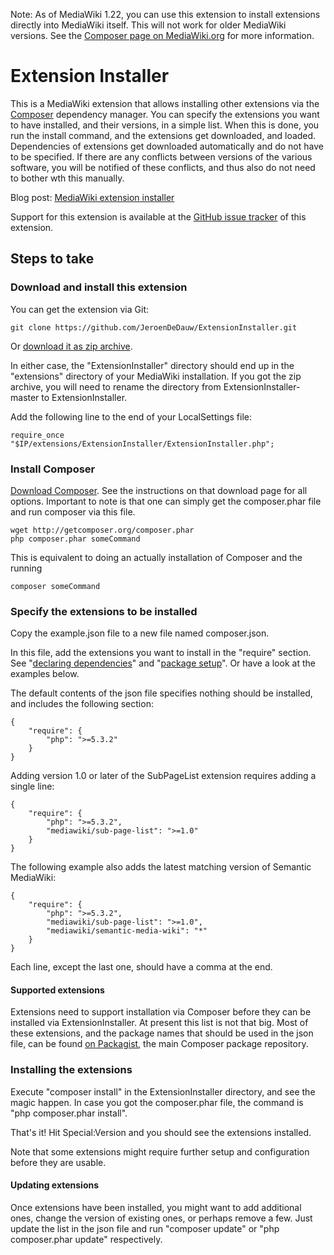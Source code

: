 Note: As of MediaWiki 1.22, you can use this extension to install extensions 
directly into MediaWiki itself. This will not work for older MediaWiki versions. 
See the [Composer page on MediaWiki.org](https://www.mediawiki.org/wiki/Composer) for more information.

# Extension Installer

This is a MediaWiki extension that allows installing other extensions via
the [Composer](http://getcomposer.org/) dependency manager. You can specify
the extensions you want to have installed, and their versions, in a simple list.
When this is done, you run the install command, and the extensions get downloaded,
and loaded. Dependencies of extensions get downloaded automatically and do not
have to be specified. If there are any conflicts between versions of the various
software, you will be notified of these conflicts, and thus also do not need to
bother wth this manually.

Blog post: [MediaWiki extension installer](http://www.bn2vs.com/blog/2013/10/31/mediawiki-extension-installer/)

Support for this extension is available at the [GitHub issue tracker](https://github.com/JeroenDeDauw/ExtensionInstaller/issues) of this 
extension.

## Steps to take

### Download and install this extension

You can get the extension via Git:

    git clone https://github.com/JeroenDeDauw/ExtensionInstaller.git

Or [download it as zip archive](https://github.com/JeroenDeDauw/ExtensionInstaller/archive/master.zip).

In either case, the "ExtensionInstaller" directory should end up in the "extensions" 
directory of your MediaWiki installation. If you got the zip archive, you will need 
to rename the directory from ExtensionInstaller-master to ExtensionInstaller.

Add the following line to the end of your LocalSettings file:

    require_once "$IP/extensions/ExtensionInstaller/ExtensionInstaller.php";

### Install Composer

[Download Composer](http://getcomposer.org/download/). See the instructions on that
download page for all options. Important to note is that one can simply get the
composer.phar file and run composer via this file.

    wget http://getcomposer.org/composer.phar
    php composer.phar someCommand

This is equivalent to doing an actually installation of Composer and the running

    composer someCommand

### Specify the extensions to be installed

Copy the example.json file to a new file named composer.json.

In this file, add the extensions you want to install in the "require" section. See
"[declaring dependencies](http://getcomposer.org/doc/00-intro.md#declaring-dependencies)" and
"[package setup](http://getcomposer.org/doc/01-basic-usage.md#composer-json-project-setup)".
Or have a look at the examples below.

The default contents of the json file specifies nothing should be installed, and includes the following section:

	{
		"require": {
			"php": ">=5.3.2"
		}
	}

Adding version 1.0 or later of the SubPageList extension requires adding a single line:

	{
		"require": {
			"php": ">=5.3.2",
			"mediawiki/sub-page-list": ">=1.0"
		}
	}

The following example also adds the latest matching version of Semantic MediaWiki:

	{
		"require": {
			"php": ">=5.3.2",
			"mediawiki/sub-page-list": ">=1.0",
			"mediawiki/semantic-media-wiki": "*"
		}
	}

Each line, except the last one, should have a comma at the end.

#### Supported extensions

Extensions need to support installation via Composer before they can be installed
via ExtensionInstaller. At present this list is not that big. Most of these extensions,
and the package names that should be used in the json file, can be found
[on Packagist](https://packagist.org/search/?q=mediawiki), the main Composer package 
repository.

### Installing the extensions

Execute "composer install" in the ExtensionInstaller directory, and see the magic happen.
In case you got the composer.phar file, the command is "php composer.phar install".

That's it! Hit Special:Version and you should see the extensions installed.

Note that some extensions might require further setup and configuration before they are 
usable.

#### Updating extensions

Once extensions have been installed, you might want to add additional ones, change the 
version of existing ones, or perhaps remove a few. Just update the list in the json file 
and run "composer update" or "php composer.phar update" respectively.
